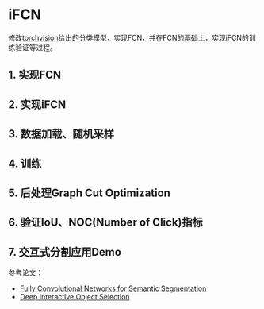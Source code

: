 
# iFCN

修改[torchvision](https://pytorch.org/vision/stable/models.html#classification)给出的分类模型，实现FCN，并在FCN的基础上，实现iFCN的训练验证等过程。

## 1. 实现FCN

## 2. 实现iFCN

## 3. 数据加载、随机采样

## 4. 训练

## 5. 后处理Graph Cut Optimization

## 6. 验证IoU、NOC(Number of Click)指标

## 7. 交互式分割应用Demo

参考论文：

- [Fully Convolutional Networks for Semantic Segmentation](https://arxiv.org/abs/1603.04042.pdf)
- [Deep Interactive Object Selection](https://arxiv.org/pdf/1411.4038.pdf)
